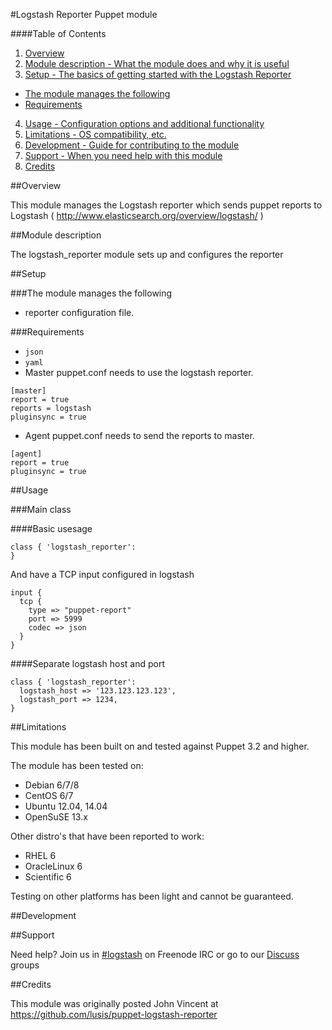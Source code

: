 #Logstash Reporter Puppet module

####Table of Contents

1. [Overview](#overview)
2. [Module description - What the module does and why it is useful](#module-description)
3. [Setup - The basics of getting started with the Logstash Reporter](#setup)
  * [The module manages the following](#the-module-manages-the-following)
  * [Requirements](#requirements)
4. [Usage - Configuration options and additional functionality](#usage)
6. [Limitations - OS compatibility, etc.](#limitations)
7. [Development - Guide for contributing to the module](#development)
8. [Support - When you need help with this module](#support)
9. [Credits](#credits)



##Overview

This module manages the Logstash reporter which sends puppet reports to Logstash ( http://www.elasticsearch.org/overview/logstash/ )

##Module description

The logstash_reporter module sets up and configures the reporter

##Setup

###The module manages the following

* reporter configuration file.

###Requirements

* `json`
* `yaml`
* Master puppet.conf needs to use the logstash reporter. 
```
[master]
report = true
reports = logstash
pluginsync = true
```
* Agent puppet.conf needs to send the reports to master. 
```
[agent]
report = true
pluginsync = true
```

##Usage

###Main class

####Basic usesage

```puppet
class { 'logstash_reporter':
}
```

And have a TCP input configured in logstash

```
input {
  tcp {
    type => "puppet-report"
    port => 5999
    codec => json
  }
}
```

####Separate logstash host and port

```puppet
class { 'logstash_reporter':
  logstash_host => '123.123.123.123',
  logstash_port => 1234,
}
```

##Limitations

This module has been built on and tested against Puppet 3.2 and higher.

The module has been tested on:

* Debian 6/7/8
* CentOS 6/7
* Ubuntu 12.04, 14.04
* OpenSuSE 13.x

Other distro's that have been reported to work:

* RHEL 6
* OracleLinux 6
* Scientific 6

Testing on other platforms has been light and cannot be guaranteed.

##Development

##Support

Need help? Join us in [#logstash](https://webchat.freenode.net?channels=%23logstash) on Freenode IRC or go to our [Discuss](http://discuss.elastic.co/) groups

##Credits

This module was originally posted John Vincent at https://github.com/lusis/puppet-logstash-reporter
